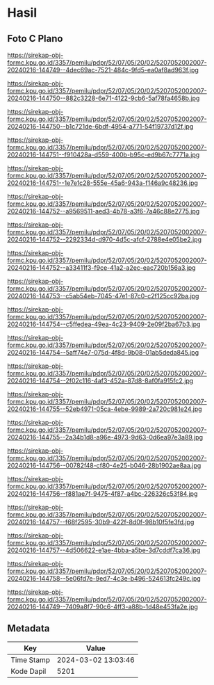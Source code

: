 # Hasil

## Foto C Plano

https://sirekap-obj-formc.kpu.go.id/3357/pemilu/pdpr/52/07/05/20/02/5207052002007-20240216-144749--4dec69ac-7521-484c-9fd5-ea0af8ad963f.jpg

https://sirekap-obj-formc.kpu.go.id/3357/pemilu/pdpr/52/07/05/20/02/5207052002007-20240216-144750--882c3228-6e71-4122-9cb6-5af78fa4658b.jpg

https://sirekap-obj-formc.kpu.go.id/3357/pemilu/pdpr/52/07/05/20/02/5207052002007-20240216-144750--b1c721de-6bdf-4954-a771-54f19737d12f.jpg

https://sirekap-obj-formc.kpu.go.id/3357/pemilu/pdpr/52/07/05/20/02/5207052002007-20240216-144751--f910428a-d559-400b-b95c-ed9b67c7771a.jpg

https://sirekap-obj-formc.kpu.go.id/3357/pemilu/pdpr/52/07/05/20/02/5207052002007-20240216-144751--1e7e1c28-555e-45a6-943a-f146a9c48236.jpg

https://sirekap-obj-formc.kpu.go.id/3357/pemilu/pdpr/52/07/05/20/02/5207052002007-20240216-144752--a9569511-aed3-4b78-a3f6-7a46c88e2775.jpg

https://sirekap-obj-formc.kpu.go.id/3357/pemilu/pdpr/52/07/05/20/02/5207052002007-20240216-144752--2292334d-d970-4d5c-afcf-2788e4e05be2.jpg

https://sirekap-obj-formc.kpu.go.id/3357/pemilu/pdpr/52/07/05/20/02/5207052002007-20240216-144752--a33411f3-f9ce-41a2-a2ec-eac720b156a3.jpg

https://sirekap-obj-formc.kpu.go.id/3357/pemilu/pdpr/52/07/05/20/02/5207052002007-20240216-144753--c5ab54eb-7045-47e1-87c0-c2f125cc92ba.jpg

https://sirekap-obj-formc.kpu.go.id/3357/pemilu/pdpr/52/07/05/20/02/5207052002007-20240216-144754--c5ffedea-49ea-4c23-9409-2e09f2ba67b3.jpg

https://sirekap-obj-formc.kpu.go.id/3357/pemilu/pdpr/52/07/05/20/02/5207052002007-20240216-144754--5aff74e7-075d-4f8d-9b08-01ab5deda845.jpg

https://sirekap-obj-formc.kpu.go.id/3357/pemilu/pdpr/52/07/05/20/02/5207052002007-20240216-144754--2f02c116-4af3-452a-87d8-8af0fa915fc2.jpg

https://sirekap-obj-formc.kpu.go.id/3357/pemilu/pdpr/52/07/05/20/02/5207052002007-20240216-144755--52eb4971-05ca-4ebe-9989-2a720c981e24.jpg

https://sirekap-obj-formc.kpu.go.id/3357/pemilu/pdpr/52/07/05/20/02/5207052002007-20240216-144755--2a34b1d8-a96e-4973-9d63-0d6ea97e3a89.jpg

https://sirekap-obj-formc.kpu.go.id/3357/pemilu/pdpr/52/07/05/20/02/5207052002007-20240216-144756--00782f48-cf80-4e25-b046-28b1902ae8aa.jpg

https://sirekap-obj-formc.kpu.go.id/3357/pemilu/pdpr/52/07/05/20/02/5207052002007-20240216-144756--f881ae7f-9475-4f87-a4bc-226326c53f84.jpg

https://sirekap-obj-formc.kpu.go.id/3357/pemilu/pdpr/52/07/05/20/02/5207052002007-20240216-144757--f68f2595-30b9-422f-8d0f-98b10f5fe3fd.jpg

https://sirekap-obj-formc.kpu.go.id/3357/pemilu/pdpr/52/07/05/20/02/5207052002007-20240216-144757--4d506622-e1ae-4bba-a5be-3d7cddf7ca36.jpg

https://sirekap-obj-formc.kpu.go.id/3357/pemilu/pdpr/52/07/05/20/02/5207052002007-20240216-144758--5e06fd7e-9ed7-4c3e-b496-524613fc249c.jpg

https://sirekap-obj-formc.kpu.go.id/3357/pemilu/pdpr/52/07/05/20/02/5207052002007-20240216-144749--7409a8f7-90c6-4ff3-a88b-1d48e453fa2e.jpg


## Metadata

| Key        | Value               |
| ---------- | ------------------- |
| Time Stamp | 2024-03-02 13:03:46 |
| Kode Dapil | 5201                |



